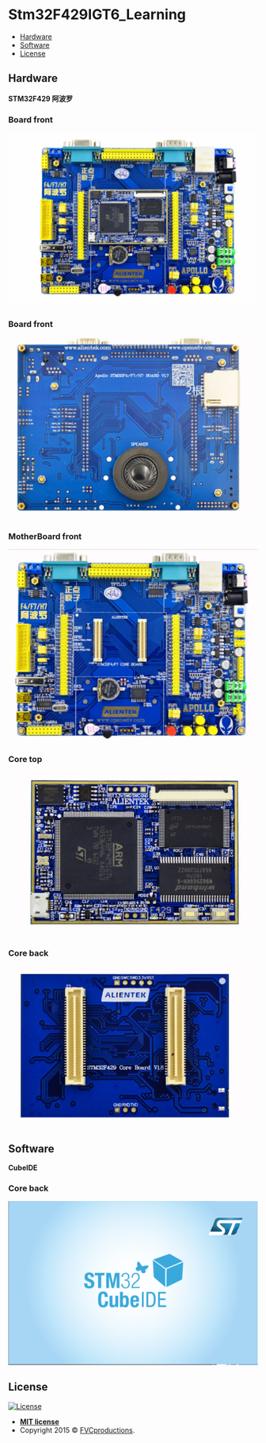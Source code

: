 # Stm32F429IGT6_Learning


- [Hardware](#Hardware)
- [Software](#Software)
- [License](#license)

## Hardware
**STM32F429 阿波罗**
### Board front
![STM32F4 board](Document\Picture\STM32F4_APPLO.png)
### Board front
![STM32F4 Back](Document\Picture\MotherBoard_back.png)
### MotherBoard front
![STM32F4 Back](Document\Picture\MotherBoard.png)
### Core top
![STM32F4 Back](Document\Picture\Core_top.png)
### Core back
![STM32F4 Back](Document\Picture\Core_back.png)
## Software
**CubeIDE**
### Core back
![CubeIDE](Document\Picture\CubeIDE.png)

## License

[![License](http://img.shields.io/:license-mit-blue.svg?style=flat-square)](http://badges.mit-license.org)

- **[MIT license](http://opensource.org/licenses/mit-license.php)**
- Copyright 2015 © <a href="http://fvcproductions.com" target="_blank">FVCproductions</a>.